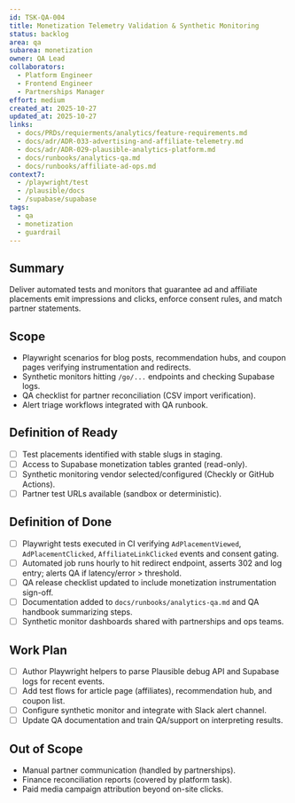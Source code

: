 ```yaml
---
id: TSK-QA-004
title: Monetization Telemetry Validation & Synthetic Monitoring
status: backlog
area: qa
subarea: monetization
owner: QA Lead
collaborators:
  - Platform Engineer
  - Frontend Engineer
  - Partnerships Manager
effort: medium
created_at: 2025-10-27
updated_at: 2025-10-27
links:
  - docs/PRDs/requierments/analytics/feature-requirements.md
  - docs/adr/ADR-033-advertising-and-affiliate-telemetry.md
  - docs/adr/ADR-029-plausible-analytics-platform.md
  - docs/runbooks/analytics-qa.md
  - docs/runbooks/affiliate-ad-ops.md
context7:
  - /playwright/test
  - /plausible/docs
  - /supabase/supabase
tags:
  - qa
  - monetization
  - guardrail
---
```


## Summary
Deliver automated tests and monitors that guarantee ad and affiliate placements emit impressions and clicks, enforce consent rules, and match partner statements.

## Scope
- Playwright scenarios for blog posts, recommendation hubs, and coupon pages verifying instrumentation and redirects.
- Synthetic monitors hitting `/go/...` endpoints and checking Supabase logs.
- QA checklist for partner reconciliation (CSV import verification).
- Alert triage workflows integrated with QA runbook.

## Definition of Ready
- [ ] Test placements identified with stable slugs in staging.
- [ ] Access to Supabase monetization tables granted (read-only).
- [ ] Synthetic monitoring vendor selected/configured (Checkly or GitHub Actions).
- [ ] Partner test URLs available (sandbox or deterministic).

## Definition of Done
- [ ] Playwright tests executed in CI verifying `AdPlacementViewed`, `AdPlacementClicked`, `AffiliateLinkClicked` events and consent gating.
- [ ] Automated job runs hourly to hit redirect endpoint, asserts 302 and log entry; alerts QA if latency/error > threshold.
- [ ] QA release checklist updated to include monetization instrumentation sign-off.
- [ ] Documentation added to `docs/runbooks/analytics-qa.md` and QA handbook summarizing steps.
- [ ] Synthetic monitor dashboards shared with partnerships and ops teams.

## Work Plan
- [ ] Author Playwright helpers to parse Plausible debug API and Supabase logs for recent events.
- [ ] Add test flows for article page (affiliates), recommendation hub, and coupon list.
- [ ] Configure synthetic monitor and integrate with Slack alert channel.
- [ ] Update QA documentation and train QA/support on interpreting results.

## Out of Scope
- Manual partner communication (handled by partnerships).
- Finance reconciliation reports (covered by platform task).
- Paid media campaign attribution beyond on-site clicks.
